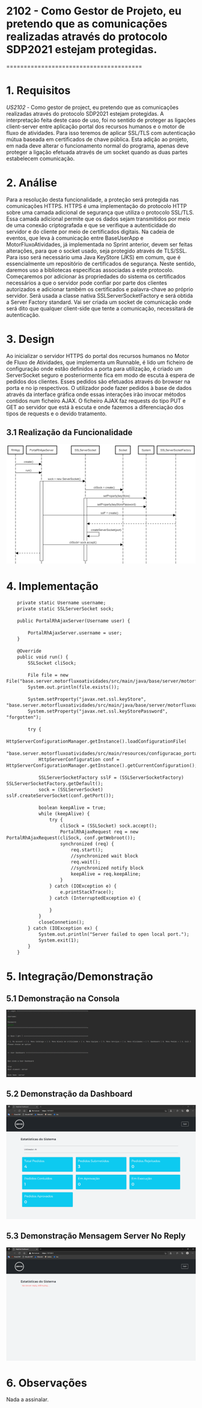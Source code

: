 # 2102 - Como Gestor de Projeto, eu pretendo que as comunicações realizadas através do protocolo SDP2021 estejam protegidas.
=======================================

# 1. Requisitos

*US2102* - Como gestor de project, eu pretendo que as comunicações realizadas através do protocolo SDP2021 estejam protegidas.
A interpretação feita deste caso de uso, foi no sentido de proteger as ligações client-server entre aplicação portal dos recursos humanos e o motor de fluxo de atividades. Para isso teremos de aplicar SSL/TLS com autenticação mútua baseada em certificados de chave pública. Esta adição ao projeto, em nada deve alterar o funcionamento normal do programa, apenas deve proteger a ligação efetuada através de um socket quando as duas partes estabelecem comunicação.

# 2. Análise

Para a resolução desta funcionalidade, a proteção será protegida nas comunicações HTTPS. HTTPS é uma implementação do protocolo HTTP sobre uma camada adicional de segurança que utiliza o protocolo SSL/TLS. Essa camada adicional permite que os dados sejam transmitidos por meio de uma conexão criptografada e que se verifique a autenticidade do servidor e do cliente por meio de certificados digitais.
Na cadeia de eventos, que leva à comunicação entre BaseUserApp e MotorFluxoAtividades, já implementada no Sprint anterior, devem ser feitas alterações, para que o socket usado, seja protegido através de TLS/SSL. Para isso será necessário uma Java KeyStore (JKS) em comum, que é essencialmente um repositório de certificados de segurança. Neste sentido, daremos uso a bibliotecas específicas associadas a este protocolo. Começaremos por adicionar às propriedades do sistema os certificados necessários a que o servidor pode confiar por parte dos clientes autorizados e adicionar também os certificados e palavra-chave ao próprio servidor.
Será usada a classe nativa SSLServerSocketFactory e será obtida a Server Factory standard. Vai ser criada um socket de comunicação onde será dito que qualquer client-side que tente a comunicação, necessitará de autenticação.

# 3. Design

Ao inicializar o servidor HTTPS do portal dos recursos humanos no Motor de Fluxo de Atividades, que implementa um Runnable, é lido um ficheiro de configuração onde estão definidos a porta para utilização, é criado um ServerSocket seguro e posteriormente fica em modo de escuta à espera de pedidos dos clientes. Esses pedidos são efetuados através do browser na porta e no ip respectivos. O utilizador pode fazer pedidos à base de dados através da interface gráfica onde essas interações irão invocar métodos contidos num ficheiro AJAX. O ficheiro AJAX faz requests do tipo PUT e GET ao servidor que está à escuta e onde fazemos a diferenciação dos tipos de requests e o devido tratamento.

## 3.1 Realização da Funcionalidade

![US 2102 - Diagrama de Sequência](us2102_SD.png)


# 4. Implementação

```
	private static Username username;
    private static SSLServerSocket sock;

    public PortalRhAjaxServer(Username user) {

        PortalRhAjaxServer.username = user;
    }

    @Override
    public void run() {
        SSLSocket cliSock;

        File file = new File("base.server.motorfluxoatividades/src/main/java/base/server/motorfluxoatividades/dashboard/portalrh/server.jks");
        System.out.println(file.exists());

        System.setProperty("javax.net.ssl.keyStore", "base.server.motorfluxoatividades/src/main/java/base/server/motorfluxoatividades/dashboard/portalrh/server.jks");
        System.setProperty("javax.net.ssl.keyStorePassword", "forgotten");

        try {
            HttpServerConfigurationManager.getInstance().loadConfigurationFile(
                    "base.server.motorfluxoatividades/src/main/resources/configuracao_portal_recursos_humanos.xml");
            HttpServerConfiguration conf = HttpServerConfigurationManager.getInstance().getCurrentConfiguration();

            SSLServerSocketFactory sslF = (SSLServerSocketFactory) SSLServerSocketFactory.getDefault();
            sock = (SSLServerSocket) sslF.createServerSocket(conf.getPort());

            boolean keepAlive = true;
            while (keepAlive) {
                try {
                    cliSock = (SSLSocket) sock.accept();
                    PortalRhAjaxRequest req = new PortalRhAjaxRequest(cliSock, conf.getWebroot());
                    synchronized (req) {
                        req.start();
                        //synchronized wait block
                        req.wait();
                        //synchronized notify block
                        keepAlive = req.keepAline;
                    }
                } catch (IOException e) {
                    e.printStackTrace();
                } catch (InterruptedException e) {

                }
            }
            closeConnetion();
        } catch (IOException ex) {
            System.out.println("Server failed to open local port.");
            System.exit(1);
        }
    }
```

# 5. Integração/Demonstração

## 5.1 Demonstração na Consola

![US 2102 - Demonstracao do Menu na Consola](demonstracao_consola.png)

## 5.2 Demonstração da Dashboard

![US 2102 - Demonstracao da Dashboard](demonstracao_dashboard.png)

## 5.3 Demonstração Mensagem Server No Reply

![US 2102 - Demonstracao Mensagem Servidor](demonstracao_serverNoReply.png)

# 6. Observações

Nada a assinalar.
